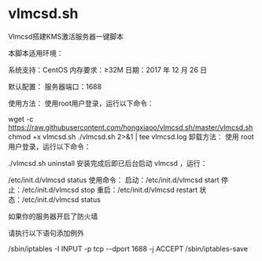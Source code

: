 # vlmcsd.sh
Vlmcsd搭建KMS激活服务器一键脚本

本脚本适用环境：

系统支持：CentOS
内存要求：≥32M
日期：2017 年 12 月 26 日

默认配置：
服务器端口：1688

使用方法：
使用root用户登录，运行以下命令：

wget -c https://raw.githubusercontent.com/hongxiaoo/vlmcsd.sh/master/vlmcsd.sh
chmod +x vlmcsd.sh
./vlmcsd.sh 2>&1 | tee vlmcsd.log
卸载方法：
使用 root 用户登录，运行以下命令：

./vlmcsd.sh uninstall
安装完成后即已后台启动 vlmcsd ，运行：

/etc/init.d/vlmcsd status
使用命令：
启动：/etc/init.d/vlmcsd start
停止：/etc/init.d/vlmcsd stop
重启：/etc/init.d/vlmcsd restart
状态：/etc/init.d/vlmcsd status

如果你的服务器开启了防火墙

请执行以下语句添加例外

/sbin/iptables -I INPUT -p tcp --dport 1688 -j ACCEPT
/sbin/iptables-save
